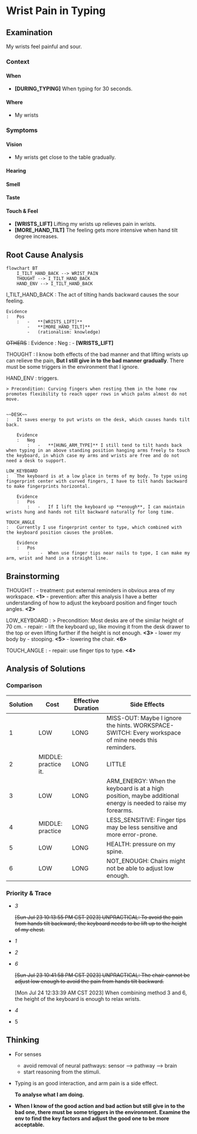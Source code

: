 #  Wrist Pain in Typing

## Examination
[problem overview]: #

My wrists feel painful and sour.

### Context

#### When
[Specification: year, season, daytime, during & after some events]: #

-	**[DURING_TYPING]** When typing for 30 seconds.

#### Where
[Localization]: #

-	My wrists 

### Symptoms
[avoid biases]: #
[comparison between actuation and expectation]: #
[collect evidence used by hypothesis built in the root cause analysis phrase]: #
[specification: location, degree]: #

#### Vision

-	My wrists get close to the table gradually.

#### Hearing

#### Smell

#### Taste

#### Touch & Feel

-	**[WRISTS_LIFT]** Lifting my wrists up relieves pain in wrists.
-	**[MORE_HAND_TILT]** The feeling gets more intensive when hand tilt degree increases.

## Root Cause Analysis
[backward cause reasoning for general problems]: #
[interactions: failed good OR bad OR side effects]: #
[recursive trouble shooting for engineering problems to an atomic level (build hypothesis, use evidence (examination  + unit tests))]: #

```mermaid
flowchart BT
	I_TILT_HAND_BACK --> WRIST_PAIN
	THOUGHT --> I_TILT_HAND_BACK
	HAND_ENV --> I_TILT_HAND_BACK
```

I_TILT_HAND_BACK
	:	The act of tilting hands backward causes the sour feeling.
		
	Evidence
	:	Pos
		:	-	**[WRISTS_LIFT]**
			-	**[MORE_HAND_TILT]**
			-	(rationalism: knowledge)
				
~~OTHERS~~
:	Evidence
	:	Neg
		:	-	**[WRISTS_LIFT]**

THOUGHT
:	I know both effects of the bad manner and that lifting wrists up can relieve the pain, **But I still give in to the bad manner gradually**. There must be some triggers in the environment that I ignore.

HAND_ENV
:	triggers.

	> Precondition: Curving fingers when resting them in the home row promotes flexibility to reach upper rows in which palms almost do not move.

	
	~~DESK~~
	:	It saves energy to put wrists on the desk, which causes hands tilt back.

		Evidence
		:	Neg
			:	-	**[HUNG_ARM_TYPE]** I still tend to tilt hands back when typing in an above standing position hanging arms freely to touch the keyboard, in which case my arms and wrists are free and do not need a desk to support.
	
	LOW_KEYBOARD
	:	The keyboard is at a low place in terms of my body. To type using fingerprint center with curved fingers, I have to tilt hands backward to make fingerprints horizontal.
	
		Evidence
		:	Pos
			:	-	If I lift the keyboard up **enough**, I can maintain wrists hung and hands not tilt backward naturally for long time.
			
	TOUCH_ANGLE
	:	Currently I use fingerprint center to type, which combined with the keyboard position causes the problem.

		Evidence
		:	Pos
			:	 -	When use finger tips near nails to type, I can make my arm, wrist and hand in a straight line.

## Brainstorming
[removal of touchable physical objects is applicable]: #
[replacement V.S repair. Localize the problem to an atomic level where fixing it components is more expensive than replacing it as a whole]: #

THOUGHT
:	-	treatment:	put external reminders in obvious area of my workspace. **<1>**
	-	prevention:	after this analysis I have a better understanding of how to adjust the keyboard position and finger touch angles. **<2>**

LOW_KEYBOARD
:	> Precondition:	Most desks are of the similar height of 70 cm.
	-	repair:	
		-	lift the keyboard up, like moving it from the desk drawer to the top or even lifting further if the height is not enough. **<3>**
		-	lower my body by
			-	stooping. **<5>**
			-	lowering the chair. **<6>**

TOUCH_ANGLE
:	-	repair:	use finger tips to type. **<4>**

## Analysis of Solutions

### Comparison
| Solution | Cost | Effective Duration | Side Effects  |
| --- | --- | --- | --- |
| 1 | LOW | LONG | MISS-OUT: Maybe I ignore the hints. WORKSPACE-SWITCH: Every workspace of mine needs this reminders. |
| 2 | MIDDLE: practice it. | LONG | LITTLE |
| 3 | LOW | LONG | ARM_ENERGY: When the keyboard is at a high position, maybe additional energy is needed to raise my forearms. |
| 4 | MIDDLE: practice | LONG | LESS_SENSITIVE: Finger tips may be less sensitive and more error-prone.|
| 5 | LOW | LONG | HEALTH:	pressure on my spine. |
| 6 | LOW | LONG | NOT_ENOUGH: Chairs might not be able to adjust low enough. |
 
### Priority & Trace

-	*3*
	
	~~[Sun Jul 23 10:13:55 PM CST 2023] UNPRACTICAL:	To avoid the pain from hands tilt backward, the keyboard needs to be lift up to the height of my chest.~~

-	*1*
-	*2*
-	*6*

	~~[Sun Jul 23 10:41:58 PM CST 2023] UNPRACTICAL:	The chair cannot be adjust low enough to avoid the pain from hands tilt backward.~~

	[Mon Jul 24 12:33:39 AM CST 2023] When combining method 3 and 6, the height of the keyboard is enough to relax wrists.
	
-	*4*
-	5


## Thinking
[Lessons learned from this experience]: #
-	For senses
	-	avoid removal of neural pathways: sensor --> pathway --> brain
	-	start reasoning from the stimuli.

-	Typing is an good interaction, and arm pain is a side effect.

	**To analyse what I am doing.**

-	**When I know of the good action and bad action but still give in to the bad one, there must be some triggers in the environment. Examine the env to find the key factors and adjust the good one to be more acceptable.**  

<!--stackedit_data:
eyJoaXN0b3J5IjpbLTE3ODc2MDY3NTRdfQ==
-->